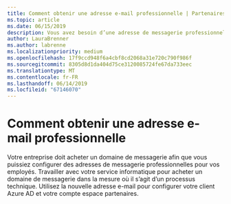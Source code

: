 ```yaml
---
title: Comment obtenir une adresse e-mail professionnelle | Partenaires
ms.topic: article
ms.date: 06/15/2019
description: Vous avez besoin d’une adresse de messagerie professionnelle afin d’obtenir un compte Azure AD dans le centre de partenaires
author: LauraBrenner
ms.author: labrenne
ms.localizationpriority: medium
ms.openlocfilehash: 17f9ccd948f6a4cbf8cd2068a31e720c790f986f
ms.sourcegitcommit: 8305d8d1da404d75ce3120085724fe67da733eec
ms.translationtype: MT
ms.contentlocale: fr-FR
ms.lasthandoff: 06/14/2019
ms.locfileid: "67146070"
---
```

# <a name="how-to-get-a-work-email-address"></a>Comment obtenir une adresse e-mail professionnelle

Votre entreprise doit acheter un domaine de messagerie afin que vous puissiez configurer des adresses de messagerie professionnelles pour vos employés. Travailler avec votre service informatique pour acheter un domaine de messagerie dans la mesure où il s’agit d’un processus technique. Utilisez la nouvelle adresse e-mail pour configurer votre client Azure AD et votre compte espace partenaires.

